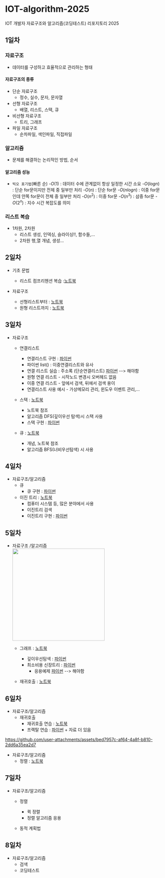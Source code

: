# IOT-algorithm-2025
IOT 개발자 자료구조와 알고리즘(코딩테스트) 리포지토리 2025

## 1일차

### 자료구조
- 데이터를 구성하고 효율적으로 관리하는 형태

#### 자료구조의 종류
- 단순 자료구조
    - 정수, 실수, 문자, 문자열 
- 선형 자료구조
    - 배열, 리스트, 스택, 큐
- 비선형 자료구조
    - 트리, 그래프
- 파일 자료구조
    - 순차파일, 색인파일, 직접파일

### 알고리즘
- 문제를 해결하는 논리적인 방법, 순서

#### 알고리즘 성능
- `빅오 표기법`(빠른 순)
    -$O(1)$ : 데이터 수에 관계없이 항상 일정한 시간 소요
    -$O(log n)$ : 단순 for문이지만 전체 중 일부만 처리 
    -$O(n)$ : 단순 for문
    -$O(n log n)$ : 이중 for문인데 안쪽 for문이 전체 중 일부만 처리
    -$O(n^2)$ : 이중 for문
    -$O(n^3)$ : 삼중 for문
    -$O(2^n)$ : 지수 시간 복잡도를 의미

### 리스트 복습 
- 1차원, 2차원 
    - 리스트 생성, 인덱싱, 슬라이싱!!, 함수들,...
    - 2차원 행,열 개념, 생성...


## 2일차 
- 기초 문법
    - 리스트 컴프리헨션 복습 :[노트북](./day02/da01_list_again.ipynb)

- 자료구조
    - 선형리스트부터 : [노트북](./day02/da02_linear_list.ipynb) 
    - 원형 리스트까지 : [노트북](./day02/da03_linked_list.ipynb)


## 3일차
- 자료구조
    - 연결리스트
        - 연결리스트 구현 : [파이썬](./day03/da01_linked_list.py)
        - 파이썬 list() : 이중연결리스트와 유사
        - 연결 리스트 실습 : 주소록 (단순연결리스트) [파이썬](./day03/da01-1_147pg.py) --> 해야함
        - 원형 연결 리스트 - 시작노드 변경시 오버헤드 없음
        - 이중 연결 리스트 - 앞에서 검색, 뒤에서 검색 용이
        - 연결리스트 사용 예시 - 가상메모리 관리, 윈도우 이벤트 관리,...

    - 스택 : [노트북](./day03/da02_stack.ipynb)
        - 노트북 참조
        - 알고리즘 DFS(깊이우선 탐색)시 스택 사용
        - 스택 구현 : [파이썬](./day03/da03_stack.py)

    - 큐 : [노트북](./day03/da04_queue.ipynb)
        - 개념, 노트북 참조
        - 알고리즘 BFS(너비우선탐색) 시 사용


## 4일차
- 자료구조/알고리즘
    - 큐
        - 큐 구현 : [파이썬](./day04/da01_queue.py)
    - 이진 트리 : [노트북](./day04/da02_binary_tree.ipynb)
        - 컴퓨터 시스템 등, 많은 분야에서 사용
        - 이진트리 검색
        - 이진트리 구현 : [파이썬](./day04/da03_binary_tree.py)
    

## 5일차
- 자료구조 /알고리즘  
    <img src="https://upload.wikimedia.org/wikipedia/commons/thumb/a/a2/Directed.svg/1024px-Directed.svg.png" width="300">

    - 그래프 : [노트북](./day05/da01_graph.ipynb)
        - 깊이우선탐색 : [파이썬](./day05/da02_dfs.py)
        - 최소비용 신장트리 : [파이썬](./day05/da03_min_cost_spanningTree.py)
            - 응용예제 [파이썬](./day05/da03-1_min_cost_spanningTree(355pg).py) --> 해야함 

    - 재귀호출 : [노트북](./day05/da04_recursive_call.ipynb)


## 6일차
- 자료구조/알고리즘
    - 재귀호출
        - 재귀호출 연습 : [노트북](./day06/da01_recursive_practice.ipynb)
        - 프랙탈 연습 : [파이썬](./day06/da02_fractal01.py) + 자료 더 있음
          
https://github.com/user-attachments/assets/bed7957c-af64-4a8f-b810-2dd6a35ea2d7


- 자료구조/알고리즘        
    - 정렬 : [노트북](./day06/da04_sort.ipynb)


## 7일차
- 자료구조/알고리즘
    - 정렬
        - 퀵 정렬
        - 정렬 알고리즘 응용

    - 동적 계획법


## 8일차
- 자료구조/알고리즘
    - 검색
    - 코딩테스트
